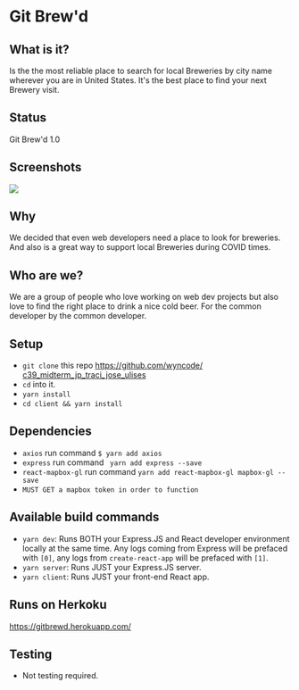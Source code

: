 # Git Brew'd


## What is it?

Is the the most reliable place to search for local Breweries by city name wherever you are in United States. It's the best place to find your next Brewery visit.

## Status

Git Brew'd 1.0

## Screenshots
![](https://files.willkennedy.dev/traci_midterm/traci.png)


## Why

We decided that even web developers need a place to look for breweries. And also is a great way to support local Breweries during COVID times.

## Who are we?

We are a group of people who love working on web dev projects but also love to find the right place to drink a nice cold beer. For the common developer by the common developer.

## Setup

- `git clone` this repo [https://github.com/wyncode/    c39_midterm_jp_traci_jose_ulises](https://github.com/wyncode/c39_midterm_jp_traci_jose_ulises)
- `cd` into it.
- `yarn install`
- `cd client && yarn install`

## Dependencies

- `axios` run command `$ yarn add axios`
- `express` run command ` yarn add express --save`
- `react-mapbox-gl` run command `yarn add react-mapbox-gl mapbox-gl --save`
- `MUST GET a mapbox token in order to function`

## Available build commands

- `yarn dev`: Runs BOTH your Express.JS and React developer environment locally at the same time. Any logs coming from Express will be prefaced with `[0]`, any logs from `create-react-app` will be prefaced with `[1]`.
- `yarn server`: Runs JUST your Express.JS server.
- `yarn client`: Runs JUST your front-end React app.


## Runs on Herkoku
https://gitbrewd.herokuapp.com/


## Testing
- Not testing required.
